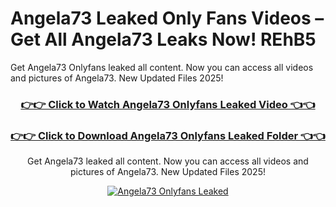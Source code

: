 # Angela73 Leaked Only Fans Videos – Get All Angela73 Leaks Now! REhB5

Get Angela73 Onlyfans leaked all content. Now you can access all videos and pictures of Angela73. New Updated Files 2025!  
<div align="center">
  
### [👉👉 Click to Watch Angela73 Onlyfans Leaked Video 👈👈](https://links2leaks.com?utm_source=angela73&utm_medium=gitshort)  
### [👉👉 Click to Download Angela73 Onlyfans Leaked Folder 👈👈](https://links2leaks.com?utm_source=angela73&utm_medium=gitshort)  

Get Angela73 leaked all content. Now you can access all videos and pictures of Angela73. New Updated Files 2025!  

[![Angela73 Onlyfans Leaked](https://i.ibb.co/93hzkbrt/l2l.gif)](https://links2leaks.com?utm_source=angela73&utm_medium=gitshort)  

</div>
